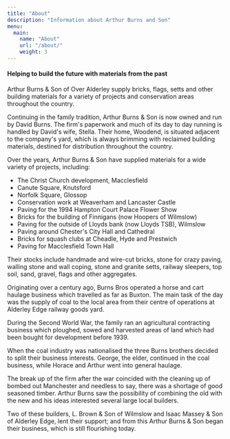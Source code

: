 ```yaml
---
title: "About"
description: "Information about Arthur Burns and Son"
menu:
  main:
    name: "About"
    url: "/about/"
    weight: 3
---
```

<h4>Helping to build the future with materials from the past</h4>

Arthur Burns & Son of Over Alderley supply bricks, flags, setts and other building materials for a variety of projects and conservation areas throughout the country.

Continuing in the family tradition, Arthur Burns & Son is now owned and run by David Burns.  The firm's paperwork and much of its day to day running is handled by David's wife, Stella.  Their home, Woodend, is situated adjacent to the company's yard, which is always brimming with reclaimed building materials, destined for distribution throughout the country.

Over the years, Arthur Burns & Son have supplied materials for a wide variety of projects, including:

<ul class="bulleted">
  <li>The Christ Church development, Macclesfield</li>
  <li>Canute Square, Knutsford</li>
  <li>Norfolk Square, Glossop</li>
  <li>Conservation work at Weaverham and Lancaster Castle</li>
  <li>Paving for the 1994 Hampton Court Palace Flower Show</li>
  <li>Bricks for the building of Finnigans (now Hoopers of Wilmslow)</li>
  <li>Paving for the outside of Lloyds bank (now Lloyds TSB), Wilmslow</li>
  <li>Paving around Chester's City Hall and Cathedral</li>
  <li>Bricks for squash clubs at Cheadle, Hyde and Prestwich</li>
  <li>Paving for Macclesfield Town Hall</li>
</ul>

Their stocks include handmade and wire-cut bricks, stone for crazy paving, walling stone and wall coping, stone and granite setts, railway sleepers, top soil, sand, gravel, flags and other aggregates.

Originating over a century ago, Burns Bros operated a horse and cart haulage business which travelled as far as Buxton.  The main task of the day was the supply of coal to the local area from their centre of operations at Alderley Edge railway goods yard.

During the Second World War, the family ran an agricultural contracting business which ploughed, sowed and harvested areas of land which had been bought for development before 1939.

When the coal industry was nationalised the three Burns brothers decided to split their business interests.  George, the elder, continued in the coal business, while Horace and Arthur went into general haulage.

The break up of the firm after the war coincided with the cleaning up of bombed out Manchester and needless to say, there was a shortage of good seasoned timber.  Arthur Burns saw the possibility of combining the old with the new and his ideas interested several large local builders.

Two of these builders, L. Brown & Son of Wilmslow and Isaac Massey & Son of Alderley Edge, lent their support; and from this Arthur Burns & Son began their business, which is still flourishing today.
